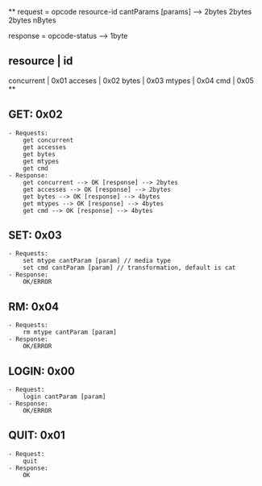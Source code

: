 **
request = opcode resource-id cantParams [params] --> 2bytes 2bytes 2bytes nBytes
	
response = opcode-status --> 1byte 

resource   | id
--------------
concurrent | 0x01
acceses    | 0x02
bytes      | 0x03
mtypes     | 0x04
cmd        | 0x05
**

## GET: 0x02
	- Requests:
		get concurrent
		get accesses
		get bytes
		get mtypes
		get cmd
	- Response:
		get concurrent --> OK [response] --> 2bytes
		get accesses --> OK [response] --> 2bytes
		get bytes --> OK [response] --> 4bytes
		get mtypes --> OK [response] --> 4bytes
		get cmd --> OK [response] --> 4bytes
## SET: 0x03
	- Requests:
		set mtype cantParam [param] // media type
		set cmd cantParam [param] // transformation, default is cat
	- Response:
		OK/ERROR

## RM: 0x04
	- Requests:
		rm mtype cantParam [param]
	- Response:
		OK/ERROR 

## LOGIN: 0x00
	- Request:
		login cantParam [param]
	- Response:
		OK/ERROR

## QUIT: 0x01
	- Request:
		quit
	- Response:
		OK
